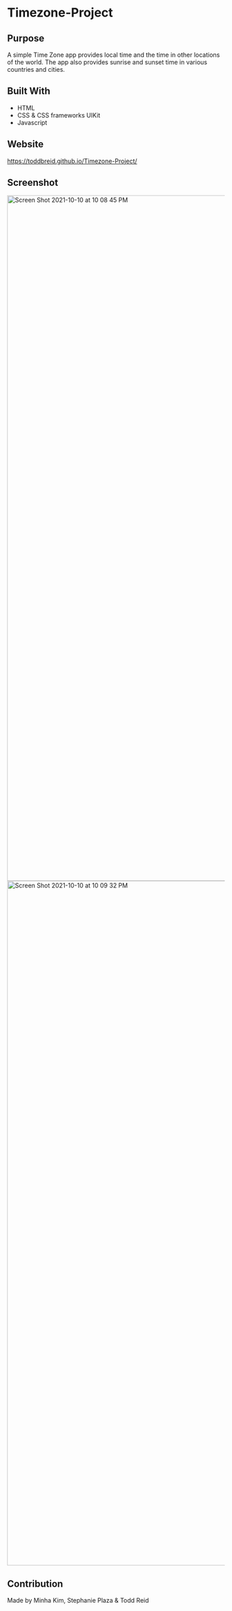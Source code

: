 # Timezone-Project

## Purpose
A simple Time Zone app provides local time and the time in other locations of the world. The app also provides sunrise and sunset time in various countries and cities. 

## Built With
* HTML
* CSS & CSS frameworks UIKit
* Javascript

## Website
https://toddbreid.github.io/Timezone-Project/

## Screenshot
<img width="1587" alt="Screen Shot 2021-10-10 at 10 08 45 PM" src="https://user-images.githubusercontent.com/58676523/136723538-5be8e712-085f-4a48-874c-c1bd45402766.png">

<img width="1585" alt="Screen Shot 2021-10-10 at 10 09 32 PM" src="https://user-images.githubusercontent.com/58676523/136723547-274518b2-255f-4ae6-877e-93e1fd7fb280.png">


## Contribution
Made by Minha Kim, Stephanie Plaza & Todd Reid
